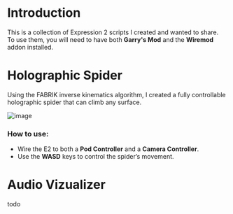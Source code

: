 # Introduction
This is a collection of Expression 2 scripts I created and wanted to share.  
To use them, you will need to have both **Garry's Mod** and the **Wiremod** addon installed.

# Holographic Spider
Using the FABRIK inverse kinematics algorithm, I created a fully controllable holographic spider that can climb any surface.

![image](https://github.com/user-attachments/assets/eaa3415b-5db3-4053-979a-ed5caf6fe926)

### How to use:
- Wire the E2 to both a **Pod Controller** and a **Camera Controller**.
- Use the **WASD** keys to control the spider’s movement.

# Audio Vizualizer
todo
